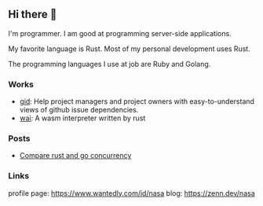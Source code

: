 ## Hi there 👋 

I'm programmer.
I am good at programming server-side applications.

My favorite language is Rust. Most of my personal development uses Rust.

The programming languages I use at job are Ruby and Golang.

### Works

- [gid](https://github.com/k-nasa/gid): Help project managers and project owners with easy-to-understand views of github issue dependencies.
- [wai](https://github.com/k-nasa/wai): A wasm interpreter written by rust

### Posts

- [Compare rust and go concurrency](https://zenn.dev/nasa/articles/compare_rust_go_concurrency)

### Links

profile page: https://www.wantedly.com/id/nasa
blog: https://zenn.dev/nasa

